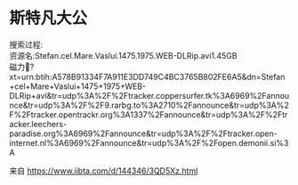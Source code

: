 # 斯特凡大公

搜索过程:  
资源名:Stefan.cel.Mare.Vaslui.1475.1975.WEB-DLRip.avi1.45GB    
磁力:magnet:?xt=urn:btih:A578B91334F7A911E3DD749C4BC3765B802FE6A5&dn=Stefan+cel+Mare+Vaslui+1475+1975+WEB-DLRip+avi&tr=udp%3A%2F%2Ftracker.coppersurfer.tk%3A6969%2Fannounce&tr=udp%3A%2F%2F9.rarbg.to%3A2710%2Fannounce&tr=udp%3A%2F%2Ftracker.opentrackr.org%3A1337%2Fannounce&tr=udp%3A%2F%2Ftracker.leechers-paradise.org%3A6969%2Fannounce&tr=udp%3A%2F%2Ftracker.open-internet.nl%3A6969%2Fannounce&tr=udp%3A%2F%2Fopen.demonii.si%3A

来自 <https://www.iibta.com/d/144346/3QD5Xz.html> 
